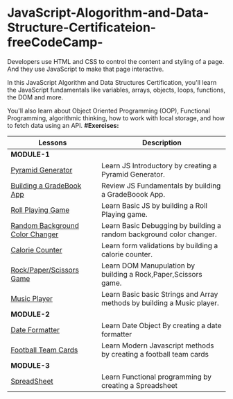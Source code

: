 # JavaScript-Alogorithm-and-Data-Structure-Certificateion-freeCodeCamp-

Developers use HTML and CSS to control the content and styling of a page. And they use JavaScript to make that page interactive.

In this JavaScript Algorithm and Data Structures Certification, you'll learn the JavaScript fundamentals like variables, arrays, objects, loops, functions, the DOM and more.

You'll also learn about Object Oriented Programming (OOP), Functional Programming, algorithmic thinking, how to work with local storage, and how to fetch data using an API.
**#Exercises:**

|  Lessons | Description |
| --- | --- |
| **MODULE-1** |  |
| [Pyramid Generator](https://github.com/ShabanIrshad/JavaScript-Alogorithm-and-Data-Structure-Certificateion-freeCodeCamp-/blob/main/pyramidGenerator.js)| Learn JS Introductory by creating a Pyramid Generator. |
|[Building a GradeBook App](https://github.com/ShabanIrshad/JavaScript-Alogorithm-and-Data-Structure-Certificateion-freeCodeCamp-/blob/main/gradeBook.js) | Review JS Fundamentals by building a GradeBoook App. |
|[Roll Playing Game](https://github.com/ShabanIrshad/JavaScript-Alogorithm-and-Data-Structure-Certificateion-freeCodeCamp-/tree/main/RollPlayingGame) | Learn Basic JS by building a Roll Playing game. |
|[Random Background Color Changer](https://github.com/ShabanIrshad/JavaScript-Alogorithm-and-Data-Structure-Certificateion-freeCodeCamp-/tree/main/RandomBackgroundColorCahnger) | Learn Basic Debugging by building a random background color changer. |
|[Calorie Counter](https://github.com/ShabanIrshad/JavaScript-Alogorithm-and-Data-Structure-Certificateion-freeCodeCamp-/tree/main/CalorieCounter) | Learn form validations by building a calorie counter. |
|[Rock/Paper/Scissors Game](https://github.com/ShabanIrshad/JavaScript-Alogorithm-and-Data-Structure-Certificateion-freeCodeCamp-/tree/main/RockPaperScissor) | Learn DOM Manupulation by building a Rock,Paper,Scissors game. |
|[Music Player](https://github.com/ShabanIrshad/JavaScript-Alogorithm-and-Data-Structure-Certificateion-freeCodeCamp-/tree/main/MusicPlayer) | Learn Basic basic Strings and Array methods by building a Music player. |
| **MODULE-2** |  |
|[Date Formatter](https://github.com/ShabanIrshad/JavaScript-Alogorithm-and-Data-Structure-Certificateion-freeCodeCamp-/tree/main/Date%20Formatter) | Learn Date Object By creating a date formatter |
|[Football Team Cards](https://github.com/ShabanIrshad/JavaScript-Alogorithm-and-Data-Structure-Certificateion-freeCodeCamp-/tree/main/FootballTeamCards) | Learn Modern Javascript methods by creating a football team cards |
| **MODULE-3** |  |
|[SpreadSheet](https://github.com/ShabanIrshad/JavaScript-Alogorithm-and-Data-Structure-Certificateion-freeCodeCamp-/tree/main/Date%20Formatter) | Learn Functional programming by creating a Spreadsheet |





